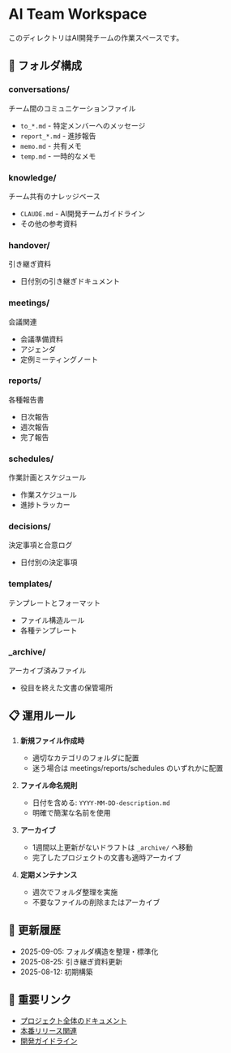 # AI Team Workspace

このディレクトリはAI開発チームの作業スペースです。

## 📂 フォルダ構成

### conversations/
チーム間のコミュニケーションファイル
- `to_*.md` - 特定メンバーへのメッセージ
- `report_*.md` - 進捗報告
- `memo.md` - 共有メモ
- `temp.md` - 一時的なメモ

### knowledge/
チーム共有のナレッジベース
- `CLAUDE.md` - AI開発チームガイドライン
- その他の参考資料

### handover/
引き継ぎ資料
- 日付別の引き継ぎドキュメント

### meetings/
会議関連
- 会議準備資料
- アジェンダ
- 定例ミーティングノート

### reports/
各種報告書
- 日次報告
- 週次報告
- 完了報告

### schedules/
作業計画とスケジュール
- 作業スケジュール
- 進捗トラッカー

### decisions/
決定事項と合意ログ
- 日付別の決定事項

### templates/
テンプレートとフォーマット
- ファイル構造ルール
- 各種テンプレート

### _archive/
アーカイブ済みファイル
- 役目を終えた文書の保管場所

## 📋 運用ルール

1. **新規ファイル作成時**
   - 適切なカテゴリのフォルダに配置
   - 迷う場合は meetings/reports/schedules のいずれかに配置

2. **ファイル命名規則**
   - 日付を含める: `YYYY-MM-DD-description.md`
   - 明確で簡潔な名前を使用

3. **アーカイブ**
   - 1週間以上更新がないドラフトは `_archive/` へ移動
   - 完了したプロジェクトの文書も適時アーカイブ

4. **定期メンテナンス**
   - 週次でフォルダ整理を実施
   - 不要なファイルの削除またはアーカイブ

## 🔄 更新履歴

- 2025-09-05: フォルダ構造を整理・標準化
- 2025-08-25: 引き継ぎ資料更新
- 2025-08-12: 初期構築

## 🔗 重要リンク

- [プロジェクト全体のドキュメント](/docs/)
- [本番リリース関連](/docs/00-production-release/)
- [開発ガイドライン](/ai-team/knowledge/CLAUDE.md)